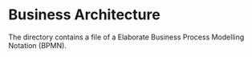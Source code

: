 # Business Architecture

The directory contains a file of a Elaborate Business Process Modelling Notation (BPMN).